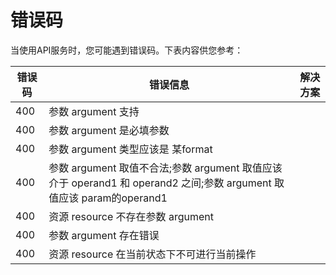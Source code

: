 # 错误码


当使用API服务时，您可能遇到错误码。下表内容供您参考：


| 错误码|错误信息|解决方案|
|-|-|-|
| 400 |  参数 argument 支持  |      |
| 400 |  参数 argument 是必填参数 |   |
| 400 | 参数 argument  类型应该是 某format  |   |
| 400 | 参数 argument  取值不合法;参数 argument 取值应该介于 operand1 和 operand2 之间;参数  argument 取值应该 param的operand1 |   |
| 400 |  资源 resource 不存在参数 argument |   |
| 400 |  参数 argument 存在错误  |      |
| 400 |  资源 resource 在当前状态下不可进行当前操作  |      |

